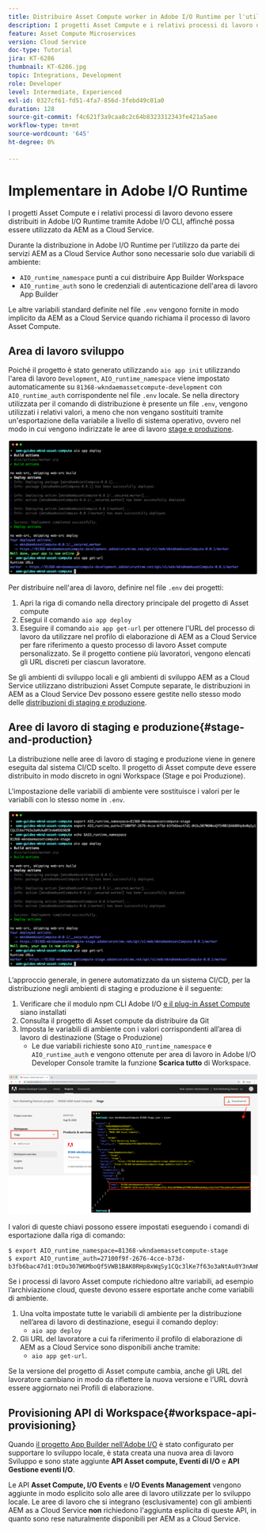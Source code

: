 ```yaml
---
title: Distribuire Asset Compute worker in Adobe I/O Runtime per l'utilizzo con AEM as a Cloud Service
description: I progetti Asset Compute e i relativi processi di lavoro devono essere distribuiti in Adobe I/O Runtime per poter essere utilizzati da AEM as a Cloud Service.
feature: Asset Compute Microservices
version: Cloud Service
doc-type: Tutorial
jira: KT-6286
thumbnail: KT-6286.jpg
topic: Integrations, Development
role: Developer
level: Intermediate, Experienced
exl-id: 0327cf61-fd51-4fa7-856d-3febd49c01a0
duration: 128
source-git-commit: f4c621f3a9caa8c2c64b8323312343fe421a5aee
workflow-type: tm+mt
source-wordcount: '645'
ht-degree: 0%

---
```


# Implementare in Adobe I/O Runtime

I progetti Asset Compute e i relativi processi di lavoro devono essere distribuiti in Adobe I/O Runtime tramite Adobe I/O CLI, affinché possa essere utilizzato da AEM as a Cloud Service.

Durante la distribuzione in Adobe I/O Runtime per l’utilizzo da parte dei servizi AEM as a Cloud Service Author sono necessarie solo due variabili di ambiente:

+ `AIO_runtime_namespace` punti a cui distribuire App Builder Workspace
+ `AIO_runtime_auth` sono le credenziali di autenticazione dell&#39;area di lavoro App Builder

Le altre variabili standard definite nel file `.env` vengono fornite in modo implicito da AEM as a Cloud Service quando richiama il processo di lavoro Asset Compute.

## Area di lavoro sviluppo

Poiché il progetto è stato generato utilizzando `aio app init` utilizzando l&#39;area di lavoro `Development`, `AIO_runtime_namespace` viene impostato automaticamente su `81368-wkndaemassetcompute-development` con `AIO_runtime_auth` corrispondente nel file `.env` locale.  Se nella directory utilizzata per il comando di distribuzione è presente un file `.env`, vengono utilizzati i relativi valori, a meno che non vengano sostituiti tramite un&#39;esportazione della variabile a livello di sistema operativo, ovvero nel modo in cui vengono indirizzate le aree di lavoro [stage e produzione](#stage-and-production).

![distribuzione app aio tramite variabili .env](./assets/runtime/development__aio.png)

Per distribuire nell&#39;area di lavoro, definire nel file `.env` dei progetti:

1. Apri la riga di comando nella directory principale del progetto di Asset compute
1. Esegui il comando `aio app deploy`
1. Eseguire il comando `aio app get-url` per ottenere l&#39;URL del processo di lavoro da utilizzare nel profilo di elaborazione di AEM as a Cloud Service per fare riferimento a questo processo di lavoro Asset compute personalizzato. Se il progetto contiene più lavoratori, vengono elencati gli URL discreti per ciascun lavoratore.

Se gli ambienti di sviluppo locali e gli ambienti di sviluppo AEM as a Cloud Service utilizzano distribuzioni Asset Compute separate, le distribuzioni in AEM as a Cloud Service Dev possono essere gestite nello stesso modo delle [distribuzioni di staging e produzione](#stage-and-production).

## Aree di lavoro di staging e produzione{#stage-and-production}

La distribuzione nelle aree di lavoro di staging e produzione viene in genere eseguita dal sistema CI/CD scelto. Il progetto di Asset compute deve essere distribuito in modo discreto in ogni Workspace (Stage e poi Produzione).

L&#39;impostazione delle variabili di ambiente vere sostituisce i valori per le variabili con lo stesso nome in `.env`.

![distribuzione app aio tramite variabili di esportazione](./assets/runtime/stage__export-and-aio.png)

L’approccio generale, in genere automatizzato da un sistema CI/CD, per la distribuzione negli ambienti di staging e produzione è il seguente:

1. Verificare che il modulo npm CLI Adobe I/O [e il plug-in Asset Compute](../set-up/development-environment.md#aio) siano installati
1. Consulta il progetto di Asset compute da distribuire da Git
1. Imposta le variabili di ambiente con i valori corrispondenti all’area di lavoro di destinazione (Stage o Produzione)
   + Le due variabili richieste sono `AIO_runtime_namespace` e `AIO_runtime_auth` e vengono ottenute per area di lavoro in Adobe I/O Developer Console tramite la funzione __Scarica tutto__ di Workspace.

![Adobe Developer Console - Spazio dei nomi e autenticazione runtime AIO](./assets/runtime/stage-auth-namespace.png)

I valori di queste chiavi possono essere impostati eseguendo i comandi di esportazione dalla riga di comando:

```
$ export AIO_runtime_namespace=81368-wkndaemassetcompute-stage
$ export AIO_runtime_auth=27100f9f-2676-4cce-b73d-b3fb6bac47d1:0tDu307W6MboQf5VWB1BAK0RHp8xWqSy1CQc3lKe7f63o3aNtAu0Y3nAmN56502W
```

Se i processi di lavoro Asset compute richiedono altre variabili, ad esempio l’archiviazione cloud, queste devono essere esportate anche come variabili di ambiente.

1. Una volta impostate tutte le variabili di ambiente per la distribuzione nell’area di lavoro di destinazione, esegui il comando deploy:
   + `aio app deploy`
1. Gli URL del lavoratore a cui fa riferimento il profilo di elaborazione di AEM as a Cloud Service sono disponibili anche tramite:
   + `aio app get-url`.

Se la versione del progetto di Asset compute cambia, anche gli URL del lavoratore cambiano in modo da riflettere la nuova versione e l’URL dovrà essere aggiornato nei Profili di elaborazione.

## Provisioning API di Workspace{#workspace-api-provisioning}

Quando [il progetto App Builder nell&#39;Adobe I/O](../set-up/app-builder.md) è stato configurato per supportare lo sviluppo locale, è stata creata una nuova area di lavoro Sviluppo e sono state aggiunte __API Asset compute, Eventi di I/O__ e __API Gestione eventi I/O__.

Le API __Asset Compute, I/O Events__ e __I/O Events Management__ vengono aggiunte in modo esplicito solo alle aree di lavoro utilizzate per lo sviluppo locale. Le aree di lavoro che si integrano (esclusivamente) con gli ambienti AEM as a Cloud Service __non__ richiedono l&#39;aggiunta esplicita di queste API, in quanto sono rese naturalmente disponibili per AEM as a Cloud Service.
